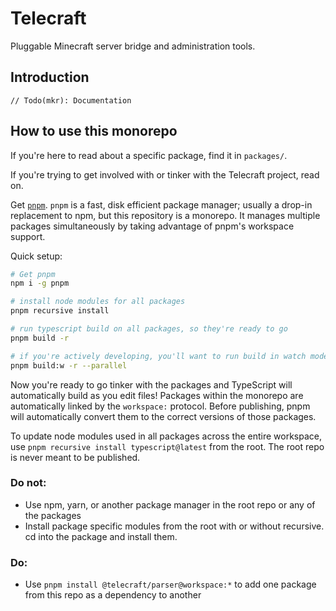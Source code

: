 # Telecraft

Pluggable Minecraft server bridge and administration tools.

## Introduction

`// Todo(mkr): Documentation`

## How to use this monorepo

If you're here to read about a specific package, find it in `packages/`.

If you're trying to get involved with or tinker with the Telecraft project, read on.

Get [`pnpm`](https://pnpm.js.org/en/installation). `pnpm` is a fast, disk efficient package manager; usually a drop-in replacement to npm, but this repository is a monorepo. It manages multiple packages simultaneously by taking advantage of pnpm's workspace support.

Quick setup:

```bash
# Get pnpm
npm i -g pnpm

# install node modules for all packages
pnpm recursive install

# run typescript build on all packages, so they're ready to go
pnpm build -r

# if you're actively developing, you'll want to run build in watch mode
pnpm build:w -r --parallel
```

Now you're ready to go tinker with the packages and TypeScript will automatically build as you edit files! Packages within the monorepo are automatically linked by the `workspace:` protocol. Before publishing, pnpm will automatically convert them to the correct versions of those packages.

To update node modules used in all packages across the entire workspace, use `pnpm recursive install typescript@latest` from the root. The root repo is never meant to be published.

### Do not:

- Use npm, yarn, or another package manager in the root repo or any of the packages
- Install package specific modules from the root with or without recursive. cd into the package and install them.

### Do:

- Use `pnpm install @telecraft/parser@workspace:*` to add one package from this repo as a dependency to another

